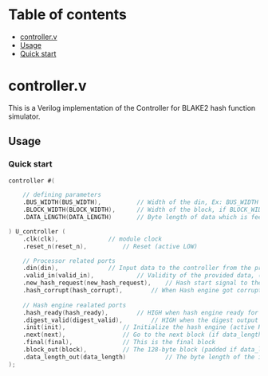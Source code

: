 Table of contents
=================

* [controller.v](#controller.v)
 * [Usage](#Usage)
  * [Quick start](#Quick-start)




# controller.v

This is a Verilog implementation of the Controller for BLAKE2 hash function simulator.
## Usage

### Quick start

```verilog
controller #(

	// defining parameters
	.BUS_WIDTH(BUS_WIDTH),			// Width of the din, Ex: BUS_WIDTH = 32
	.BLOCK_WIDTH(BLOCK_WIDTH),		// Width of the block, if BLOCK_WIDTH = 1024, then 32 sets of BUS_WIDTH can fills the block
	.DATA_LENGTH(DATA_LENGTH)		// Byte length of data which is feeded to hash

) U_controller (
	.clk(clk),				// module clock
	.reset_n(reset_n),			// Reset (active LOW)

	// Processor related ports 
	.din(din),				// Input data to the controller from the processer
	.valid_in(valid_in),			// Validity of the provided data, (valid data need to be hashed, ignore invalid processer data)
	.new_hash_request(new_hash_request),	// Hash start signal to the controller
	.hash_corrupt(hash_corrupt),		// When Hash engine got corrupt this goes to HIGH.
	
	// Hash engine realated ports
	.hash_ready(hash_ready),		// HIGH when hash engine ready for hasing
	.digest_valid(digest_valid),		// HIGH when the digest output is valid
	.init(init),				// Initialize the hash engine (active HIGH)
	.next(next),				// Go to the next block (if data_length > 128 bytes)
	.final(final),				// This is the final block
	.block_out(block),			// The 128-byte block (padded if data_length < 128 bytes)
	.data_length_out(data_length)        	// The byte length of the input data  to the hash engine
);
```
<!--
## Further reading

- https://blake2.net/
- https://tools.ietf.org/html/draft-saarinen-blake2
- https://en.wikipedia.org/wiki/BLAKE_%28hash_function%29 -->
